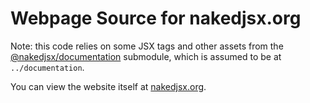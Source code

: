 # Webpage Source for nakedjsx.org
Note: this code relies on some JSX tags and other assets from the [@nakedjsx/documentation](https://github.com/NakedJSX/documentation/tree/main/src) submodule, which is assumed to be at `../documentation`.

You can view the website itself at [nakedjsx.org](https://nakedjsx.org).
